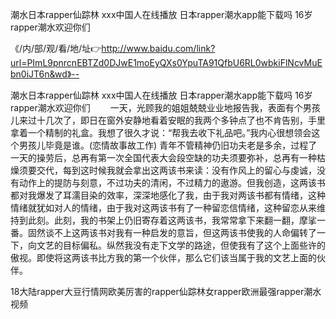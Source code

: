 潮水日本rapper仙踪林
ххх中国人在线播放
日本rapper潮水app能下载吗
16岁rapper潮水欢迎你们


《/内/部/观/看/地/址👉http://www.baidu.com/link?url=PImL9pnrcnEBTZd0DJwE1moEyQXs0YpuTA91QfbU6RL0wbkiFlNcvMuEbn0iJT6n&wd》--

潮水日本rapper仙踪林
ххх中国人在线播放
日本rapper潮水app能下载吗
16岁rapper潮水欢迎你们
　　一天，光顾我的姐姐兢兢业业地报告我，表面有个男孩儿来过十几次了，即日在窗外安静地看着安眠的我两个多钟点了也不肯告别，手里拿着一个精制的礼盒。我想了很久才说：“帮我去收下礼品吧。”我内心很想领会这个男孩儿毕竟是谁。(恋情故事故工作)
青年不管精神仍旧功夫老是多余，过程了一天的操劳后，总再有第一次全国代表大会段空缺的功夫须要弥补，总再有一种枯燥须要交代，每到这时候我就会拿出这两该书来读：没有作风上的留心与虔诚，没有动作上的提防与刻意，不过功夫的清闲，不过精力的遨游。但我创造，这两该书都对我爆发了耳濡目染的效率，深深地感化了我，由于我对两该书都有情绪，这种情绪就犹如对人的情绪，由于我对这两该书有了一种留恋信情绪，这种留恋从来维持到此刻。此刻，我的书架上仍旧寄存着这两该书，我常常拿下来翻一翻，摩挲一番。固然谈不上这两该书对我有一种启发的意旨，但这两该书使我的人命偏转了一下，向文艺的目标偏私。纵然我没有走下文学的路途，但使我有了这个上面些许的傲视。即使将这两该书比方我的第一个伙伴，那么它们该当属于我的文艺上面的伙伴。





18大陆rapper大豆行情网欧美厉害的rapper仙踪林女rapper欧洲最强rapper潮水视频
